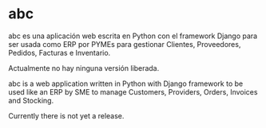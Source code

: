 abc
===

abc es una aplicación web escrita en Python con el framework Django para ser usada como ERP por PYMEs para gestionar Clientes, Proveedores,
Pedidos, Facturas e Inventario.

Actualmente no hay ninguna versión liberada.

abc is a web application written in Python with Django framework to be used like an ERP by SME to manage Customers, Providers, Orders,
Invoices and Stocking.

Currently there is not yet a release.
